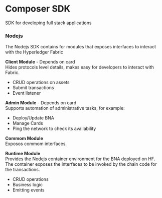 # Composer SDK
SDK for developing full stack applications  

### Nodejs  

The Nodejs SDK contains for modules that exposes interfaces to interact with the Hyperledger Fabric  

**Client Module** - Depends on card  
Hides protocols level details, makes easy for developers to interact with Fabric.  
  - CRUD operations on assets
  - Submit transactions
  - Event listener

**Admin Module** - Depends on card  
Supports automation of administrative tasks, for example:  
  - Deploy/Update BNA
  - Manage Cards
  - Ping the network to check its availability
  
**Commom Module**  
Exposos commom interfaces.  

**Runtime Module**  
Provides the Nodejs container environment for the BNA deployed on HF. The container exposes the interfaces to be invoked by the chain code for the transactions.
  - CRUD operations
  - Business logic
  - Emitting events
  
